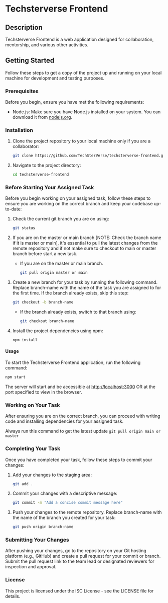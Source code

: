 # Techsterverse Frontend

## Description

Techsterverse Frontend is a web application designed for collaboration, mentorship, and various other activities. 

## Getting Started

Follow these steps to get a copy of the project up and running on your local machine for development and testing purposes.

### Prerequisites

Before you begin, ensure you have met the following requirements:

- Node.js: Make sure you have Node.js installed on your system. You can download it from [nodejs.org](https://nodejs.org/).

### Installation

1. Clone the project repository to your local machine only if you are a collaborator:

    ```bash
   git clone https://github.com/TechSterVerse/techsterverse-frontend.git
    ```

2. Navigate to the project directory:

    ``` bash
    cd techsterverse-frontend
    ```

### Before Starting Your Assigned Task

Before you begin working on your assigned task, follow these steps to ensure you are working on the correct branch and keep your codebase up-to-date:

1. Check the current git branch you are on using:

   ```bash
   git status
   ```

2. If you are on the master or main branch [NOTE: Check the branch name if it is master or main], it's essential to pull the latest changes from the remote repository and if not make sure to checkout to main or master branch before start a new task.

    - If you are on the master or main branch.

        ```bash
        git pull origin master or main
        ```


3. Create a new branch for your task by running the following command. Replace branch-name with the name of the task you are assigned to for the first time. If the branch already exists, skip this step:

    ```bash
    git checkout -b branch-name
    ```

    - If the branch already exists, switch to that branch using:

        ```bash
        git checkout branch-name
        ```

3. Install the project dependencies using npm:

    ```bash
    npm install
    ```

#### Usage

To start the Techsterverse Frontend application, run the following command:

```bash
npm start
```

The server will start and be accessible at <http://localhost:3000> OR at the port specified to view in the browser.

### Working on Your Task

After ensuring you are on the correct branch, you can proceed with writing code and installing dependencies for your assigned task.

Always run this command to get the latest update
    ```
    git pull origin main or master
    ```

### Completing Your Task

Once you have completed your task, follow these steps to commit your changes:

1. Add your changes to the staging area:

    ```bash
    git add .
    ```

2. Commit your changes with a descriptive message:

    ```bash
    git commit -m "Add a concise commit message here"
    ```

3. Push your changes to the remote repository. Replace branch-name with the name of the branch you created for your task:

    ```bash
    git push origin branch-name
    ```

### Submitting Your Changes

After pushing your changes, go to the repository on your Git hosting platform (e.g., GitHub) and create a pull request for your commit or branch. Submit the pull request link to the team lead or designated reviewers for inspection and approval.

### License

This project is licensed under the ISC License - see the LICENSE file for details.
